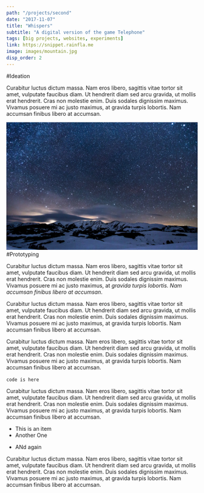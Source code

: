 ```yaml
---
path: "/projects/second"
date: "2017-11-07"
title: "Whispers"
subtitle: "A digital version of the game Telephone"
tags: [big projects, websites, experiments]
link: https://snippet.rainfla.me
image: images/mountain.jpg
disp_order: 2
---
```


#Ideation

Curabitur luctus dictum massa. Nam eros libero, sagittis vitae tortor sit amet, vulputate faucibus diam. Ut hendrerit diam sed arcu gravida, ut mollis erat hendrerit. Cras non molestie enim. Duis sodales dignissim maximus. Vivamus posuere mi ac justo maximus, at gravida turpis lobortis. Nam accumsan finibus libero at accumsan.

![test](images/mountain.jpg)
#Prototyping

Curabitur luctus dictum massa. Nam eros libero, sagittis vitae tortor sit amet, vulputate faucibus diam. Ut hendrerit diam sed arcu gravida, ut mollis erat hendrerit. Cras non molestie enim. Duis sodales dignissim maximus. Vivamus posuere mi ac justo maximus, at _gravida turpis lobortis. Nam accumsan finibus libero at accumsan_.

Curabitur luctus dictum massa. Nam eros libero, sagittis vitae tortor sit amet, vulputate faucibus diam. Ut hendrerit diam sed arcu gravida, ut mollis erat hendrerit. Cras non molestie enim. Duis sodales dignissim maximus. Vivamus posuere mi ac justo maximus, at gravida turpis lobortis. Nam accumsan finibus libero at accumsan.

Curabitur luctus dictum massa. Nam eros libero, sagittis vitae tortor sit amet, vulputate faucibus diam. Ut hendrerit diam sed arcu gravida, ut mollis erat hendrerit. Cras non molestie enim. Duis sodales dignissim maximus. Vivamus posuere mi ac justo maximus, at gravida turpis lobortis. Nam accumsan finibus libero at accumsan.

`code is here`

Curabitur luctus dictum massa. Nam eros libero, sagittis vitae tortor sit amet, vulputate faucibus diam. Ut hendrerit diam sed arcu gravida, ut mollis erat hendrerit. Cras non molestie enim. Duis sodales dignissim maximus. Vivamus posuere mi ac justo maximus, at gravida turpis lobortis. Nam accumsan finibus libero at accumsan.

-   This is an item
-   Another One

*   ANd again

Curabitur luctus dictum massa. Nam eros libero, sagittis vitae tortor sit amet, vulputate faucibus diam. Ut hendrerit diam sed arcu gravida, ut mollis erat hendrerit. Cras non molestie enim. Duis sodales dignissim maximus. Vivamus posuere mi ac justo maximus, at gravida turpis lobortis. Nam accumsan finibus libero at accumsan.
